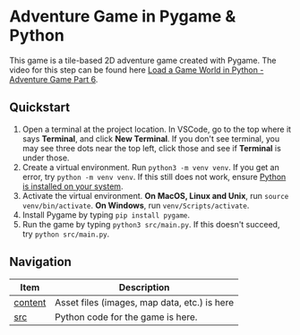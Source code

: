 # Adventure Game in Pygame & Python

This game is a tile-based 2D adventure game created with Pygame. The video for this step can be found here [Load a Game World in Python - Adventure Game Part 6](https://youtu.be/CisSvJiGYos).


## Quickstart

1. Open a terminal at the project location. In VSCode, go to the top where it says **Terminal**, and click **New Terminal**. If you don't see terminal, you may see three dots near the top left, click those and see if **Terminal** is under those.
2. Create a virtual environment. Run `python3 -m venv venv`. If you get an error, try `python -m venv venv`. If this still does not work, ensure [Python is installed on your system](https://www.python.org/downloads/). 
3. Activate the virtual environment. **On MacOS, Linux and Unix**, run `source venv/bin/activate`. **On Windows**, run `venv/Scripts/activate`.
4. Install Pygame by typing `pip install pygame`.
5. Run the game by typing `python3 src/main.py`. If this doesn't succeed, try `python src/main.py`.

## Navigation

|         Item         |  Description  |
|----------------------|---------------|
| [content](./content) | Asset files (images, map data, etc.) is here |
| [src](./src)         | Python code for the game is here. |
